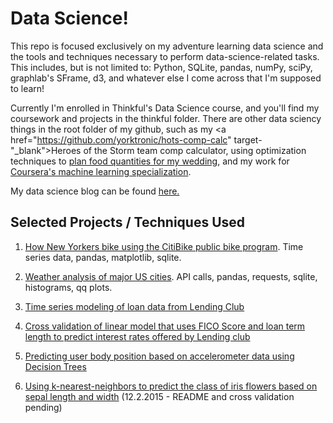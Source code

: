 # Data Science! #

This repo is focused exclusively on my adventure learning data science and the tools and techniques necessary to perform data-science-related tasks. This includes, but is not limited to: Python, SQLite, pandas, numPy, sciPy, graphlab's SFrame, d3, and whatever else I come across that I'm supposed to learn!

Currently I'm enrolled in Thinkful's Data Science course, and you'll find my coursework and projects in the thinkful folder. There are other data sciency things in the root folder of my github, such as my <a href="https://github.com/yorktronic/hots-comp-calc" target-"_blank">Heroes of the Storm team comp calculator</a>, using optimization techniques to <a href="https://github.com/yorktronic/wedding" target="_blank">plan food quantities for my wedding</a>, and my work for <a href="https://github.com/yorktronic/coursera-ml-foundations">Coursera's machine learning specialization</a>.

My data science blog can be found <a href="http://yorktronic.io" target="_blank">here.</a>

## Selected Projects / Techniques Used ##

1. <a href="https://github.com/yorktronic/data_science/tree/master/thinkful/Unit3/nyc-biking">How New Yorkers bike using the CitiBike public bike program</a>. Time series data, pandas, matplotlib, sqlite.

2. <a href="https://github.com/yorktronic/data_science/tree/master/thinkful/Unit3/weather">Weather analysis of major US cities</a>. API calls, pandas, requests, sqlite, histograms, qq plots.

3. <a href="https://github.com/yorktronic/data_science/tree/master/thinkful/Unit2/time_series_analysis">Time series modeling of loan data from Lending Club</a>

4. <a href="https://github.com/yorktronic/data_science/tree/master/thinkful/Unit4/cv"> Cross validation of linear model that uses FICO Score and loan term length to predict interest rates offered by Lending club</a>

5. <a href="https://github.com/yorktronic/data_science/tree/master/thinkful/Unit4/decision-trees">Predicting user body position based on accelerometer data using Decision Trees</a>

6. <a href="https://github.com/yorktronic/data_science/tree/master/thinkful/Unit4/k-nearest-neighbors">Using k-nearest-neighbors to predict the class of iris flowers based on sepal length and width</a> (12.2.2015 - README and cross validation pending)